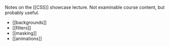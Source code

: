Notes on the [[CSS]] showcase lecture. Not examinable course content, but probably useful.

- [[backgrounds]]
- [[filters]]
- [[masking]]
- [[animations]]
